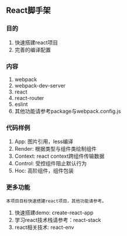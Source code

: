 ## React脚手架
### 目的

1. 快速搭建react项目
2. 完善的编译配置

### 内容

1. webpack
2. webpack-dev-server
3. react
4. react-router
5. eslint
6. 其他功能请参考package与webpack.config.js

### 代码样例

1. App: 图片引用，less编译
2. Render: 根据类型与组件类绘制组件
3. Context: react context跨组件传输数据
4. Control: 受控组件阻止默认行为
5. Hoc: 高阶组件，组件包装

### 更多功能
    本项目目标快速搭建react项目，其他功能请参考。
1. 快速搭建demo: create-react-app
2. 学习react技术栈请参考：react-stack
3. react相关技术: react-env


